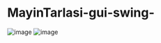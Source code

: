 # MayinTarlasi-gui-swing-
![image](https://github.com/rose-omer/MayinTarlasi-gui-swing/assets/117285777/74af7c9a-7bf9-425e-91e8-fc577f792a66)
![image](https://github.com/rose-omer/MayinTarlasi-gui-swing/assets/117285777/d7b1ee7a-90d8-4b8f-ae39-6d12e3ecafa4)
